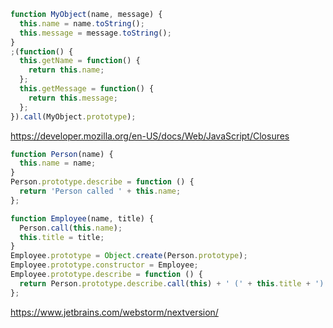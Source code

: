 ```javascript
function MyObject(name, message) {
  this.name = name.toString();
  this.message = message.toString();
}
;(function() {
  this.getName = function() {
    return this.name;
  };
  this.getMessage = function() {
    return this.message;
  };
}).call(MyObject.prototype);
```

https://developer.mozilla.org/en-US/docs/Web/JavaScript/Closures

```javascript
function Person(name) {
  this.name = name;
}
Person.prototype.describe = function () {
  return 'Person called ' + this.name;
};

function Employee(name, title) {
  Person.call(this.name);
  this.title = title;
}
Employee.prototype = Object.create(Person.prototype);
Employee.prototype.constructor = Employee;
Employee.prototype.describe = function () {
  return Person.prototype.describe.call(this) + ' (' + this.title + ')';
};
```

https://www.jetbrains.com/webstorm/nextversion/
